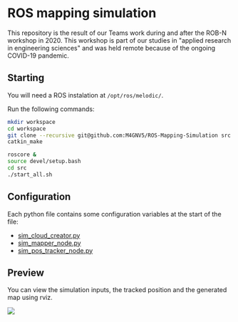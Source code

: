 # ROS mapping simulation

This repository is the result of our Teams work during and after the ROB-N
workshop in 2020. This workshop is part of our studies in "applied research
in engineering sciences" and was held remote because of the ongoing COVID-19
pandemic.

## Starting

You will need a ROS instalation at `/opt/ros/melodic/`.

Run the following commands:

```sh
mkdir workspace
cd workspace
git clone --recursive git@github.com:M4GNV5/ROS-Mapping-Simulation src
catkin_make

roscore &
source devel/setup.bash
cd src
./start_all.sh
```

## Configuration

Each python file contains some configuration variables at the start of the file:

- [sim_cloud_creator.py](sim_cloud_creator/src/sim_cloud_creator.py#L12-L21)
- [sim_mapper_node.py](sim_mapper/src/sim_cloud_creator.py#L12-L22)
- [sim_pos_tracker_node.py](sim_pos_tracker/src/sim_pos_tracker_node.py#L14-L15)

## Preview

You can view the simulation inputs, the tracked position and the generated map
using rviz.

![](https://i.m4gnus.de/112deb.png)
